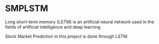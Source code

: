 # SMPLSTM

Long short-term memory (LSTM) is an artificial neural network used in the fields of artificial intelligence and deep learning.

Stock Market Prediction in this project is done through LSTM.
